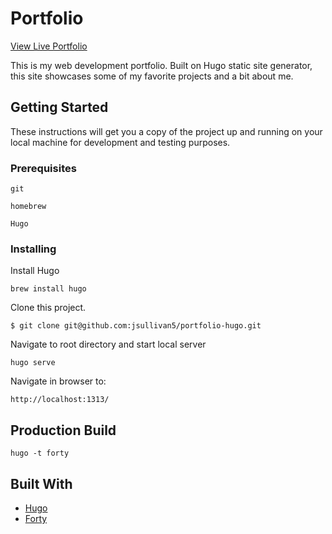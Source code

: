 # Portfolio

[View Live Portfolio](https://jsullivan5.github.io/)

This is my web development portfolio.  Built on Hugo static site generator, this site showcases some of my favorite projects and a bit about me.

## Getting Started

These instructions will get you a copy of the project up and running on your local machine for development and testing purposes.

### Prerequisites

```
git
```

```
homebrew
```

```
Hugo
```

### Installing

Install Hugo
```
brew install hugo
```

Clone this project.
```
$ git clone git@github.com:jsullivan5/portfolio-hugo.git
```

Navigate to root directory and start local server
```
hugo serve
```

Navigate in browser to:
```
http://localhost:1313/
```

## Production Build

```
hugo -t forty
```

## Built With

* [Hugo](https://gohugo.io)
* [Forty](https://themes.gohugo.io/forty/)

